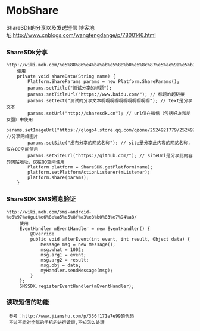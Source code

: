 # MobShare
ShareSDk的分享以及发送短信
博客地址:http://www.cnblogs.com/wangfengdange/p/7800146.html

### ShareSDk分享
    http://wiki.mob.com/%e5%88%86%e4%ba%ab%e5%88%b0%e6%8c%87%e5%ae%9a%e5%b9%b3%e5%8f%b0/
        使用
        private void shareData(String name) {
            Platform.ShareParams params = new Platform.ShareParams();
            params.setTitle("测试分享的标题");
            params.setTitleUrl("https://www.baidu.com/"); // 标题的超链接
            params.setText("测试的分享文本啊啊啊啊啊啊啊啊啊啊啊"); // text是分享文本
            params.setUrl("http://sharesdk.cn"); // url仅在微信（包括好友和朋友圈）中使用
            params.setImageUrl("https://qlogo4.store.qq.com/qzone/2524921779/2524921779/100"); //分享网络图片
            params.setSite("发布分享的网站名称"); // site是分享此内容的网站名称，仅在QQ空间使用
            params.setSiteUrl("https://github.com/"); // siteUrl是分享此内容的网站地址，仅在QQ空间使用
            Platform platform = ShareSDK.getPlatform(name);
            platform.setPlatformActionListener(mListener);
            platform.share(params);
        }

### ShareSDK SMS短息验证
    http://wiki.mob.com/sms-android-%e6%97%a0gui%e6%8e%a5%e5%8f%a3%e8%b0%83%e7%94%a8/
         使用
         EventHandler mEventHandler = new EventHandler() {
             @Override
             public void afterEvent(int event, int result, Object data) {
                 Message msg = new Message();
                 msg.what = 1002;
                 msg.arg1 = event;
                 msg.arg2 = result;
                 msg.obj = data;
                 myHandler.sendMessage(msg);
             }
         };
         SMSSDK.registerEventHandler(mEventHandler);

###  读取短信的功能
     参考：http://www.jianshu.com/p/336f171e7e99的代码
     不过不能对全部的手机的进行读取,不知怎么处理